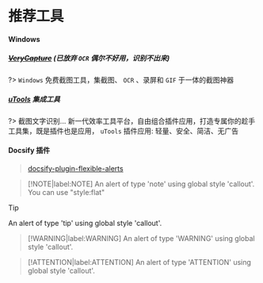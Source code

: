 # 推荐工具

#### Windows

##### [~~VeryCapture~~](https://verycapture.com/) (已放弃 `OCR` 偶尔不好用，识别不出来)

?> `Windows` 免费截图工具，集截图、 `OCR` 、录屏和 `GIF` 于一体的截图神器



##### [uTools](https://www.u.tools/) 集成工具

?> 截图文字识别... 新一代效率工具平台，自由组合插件应用，打造专属你的趁手工具集，既是插件也是应用， `uTools` 插件应用: 轻量、安全、简洁、无广告



#### Docsify 插件

> [docsify-plugin-flexible-alerts](https://github.com/fzankl/docsify-plugin-flexible-alerts)

> [!NOTE|label:NOTE]
> An alert of type 'note' using global style 'callout'. You can use "style:flat"

> [!TIP]
> An alert of type 'tip' using global style 'callout'. 

> [!WARNING|label:WARNING]
> An alert of type 'WARNING' using global style 'callout'.

> [!ATTENTION|label:ATTENTION]
> An alert of type 'ATTENTION' using global style 'callout'.
